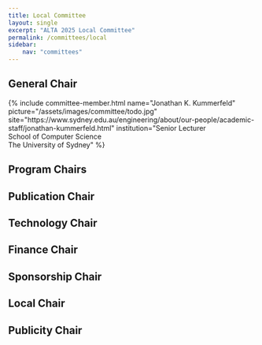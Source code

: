 ```yaml
---
title: Local Committee
layout: single
excerpt: "ALTA 2025 Local Committee"
permalink: /committees/local
sidebar:
    nav: "committees"
---
```


<h2>General Chair</h2>
{% include committee-member.html
  name="Jonathan K. Kummerfeld"
  picture="/assets/images/committee/todo.jpg"
  site="https://www.sydney.edu.au/engineering/about/our-people/academic-staff/jonathan-kummerfeld.html"
  institution="Senior Lecturer<br>School of Computer Science<br>The University of Sydney"
%}

<h2>Program Chairs</h2>

<h2>Publication Chair</h2>

<h2>Technology Chair</h2>

<h2>Finance Chair</h2>

<h2>Sponsorship Chair</h2>

<h2>Local Chair</h2>

<h2>Publicity Chair</h2>
